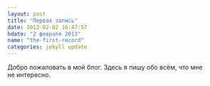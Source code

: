 ```yaml
---
layout: post
title: "Первая запись"
date: 2013-02-02 16:47:57
hdate: "2 февраля 2013"
name: "the-first-record"
categories: jekyll update
---
```

Добро пожаловать в&nbsp;мой блог. Здесь я&nbsp;пишу обо&nbsp;всём, что мне не&nbsp;интересно.
